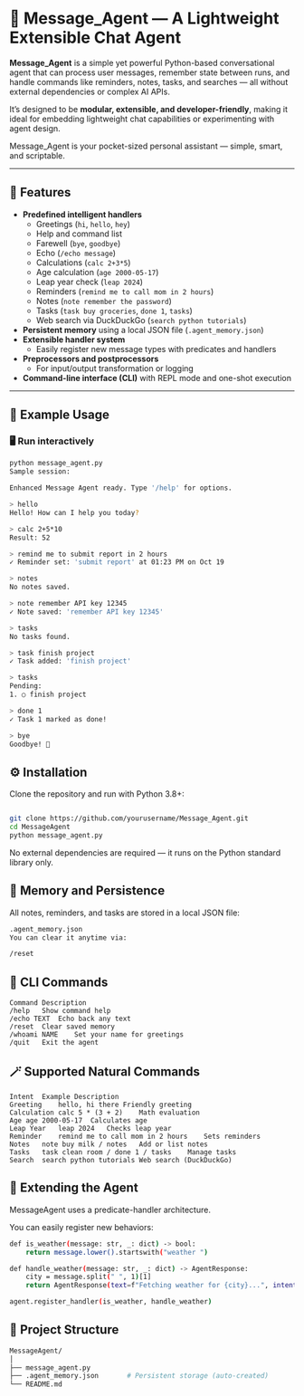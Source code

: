 # 🧠 Message_Agent — A Lightweight Extensible Chat Agent

**Message_Agent** is a simple yet powerful Python-based conversational agent that can process user messages, remember state between runs, and handle commands like reminders, notes, tasks, and searches — all without external dependencies or complex AI APIs.

It’s designed to be **modular, extensible, and developer-friendly**, making it ideal for embedding lightweight chat capabilities or experimenting with agent design.

Message_Agent is your pocket-sized personal assistant — simple, smart, and scriptable.

---

## 🚀 Features

- **Predefined intelligent handlers**
  - Greetings (`hi`, `hello`, `hey`)
  - Help and command list
  - Farewell (`bye`, `goodbye`)
  - Echo (`/echo message`)
  - Calculations (`calc 2+3*5`)
  - Age calculation (`age 2000-05-17`)
  - Leap year check (`leap 2024`)
  - Reminders (`remind me to call mom in 2 hours`)
  - Notes (`note remember the password`)
  - Tasks (`task buy groceries`, `done 1`, `tasks`)
  - Web search via DuckDuckGo (`search python tutorials`)
- **Persistent memory** using a local JSON file (`.agent_memory.json`)
- **Extensible handler system**
  - Easily register new message types with predicates and handlers
- **Preprocessors and postprocessors**
  - For input/output transformation or logging
- **Command-line interface (CLI)** with REPL mode and one-shot execution

---

## 🧩 Example Usage

### 🖥️ Run interactively

```bash
python message_agent.py
Sample session:

Enhanced Message Agent ready. Type '/help' for options.

> hello
Hello! How can I help you today?

> calc 2+5*10
Result: 52

> remind me to submit report in 2 hours
✓ Reminder set: 'submit report' at 01:23 PM on Oct 19

> notes
No notes saved.

> note remember API key 12345
✓ Note saved: 'remember API key 12345'

> tasks
No tasks found.

> task finish project
✓ Task added: 'finish project'

> tasks
Pending:
1. ○ finish project

> done 1
✓ Task 1 marked as done!

> bye
Goodbye! 👋
```

## ⚙️ Installation
Clone the repository and run with Python 3.8+:

```bash

git clone https://github.com/yourusername/Message_Agent.git
cd MessageAgent
python message_agent.py
```

No external dependencies are required — it runs on the Python standard library only.

## 🧠 Memory and Persistence
All notes, reminders, and tasks are stored in a local JSON file:
```bash
.agent_memory.json
You can clear it anytime via:
```

```bash
/reset
```

## 🧰 CLI Commands
```
Command	Description
/help	Show command help
/echo TEXT	Echo back any text
/reset	Clear saved memory
/whoami NAME	Set your name for greetings
/quit	Exit the agent
```

## 🪄 Supported Natural Commands
```
Intent	Example	Description
Greeting	hello, hi there	Friendly greeting
Calculation	calc 5 * (3 + 2)	Math evaluation
Age	age 2000-05-17	Calculates age
Leap Year	leap 2024	Checks leap year
Reminder	remind me to call mom in 2 hours	Sets reminders
Notes	note buy milk / notes	Add or list notes
Tasks	task clean room / done 1 / tasks	Manage tasks
Search	search python tutorials	Web search (DuckDuckGo)
```

## 🧩 Extending the Agent
MessageAgent uses a predicate-handler architecture.

You can easily register new behaviors:

```bash
def is_weather(message: str, _: dict) -> bool:
    return message.lower().startswith("weather ")

def handle_weather(message: str, _: dict) -> AgentResponse:
    city = message.split(" ", 1)[1]
    return AgentResponse(text=f"Fetching weather for {city}...", intent="weather", confidence=0.9)

agent.register_handler(is_weather, handle_weather)
```

## 🧱 Project Structure
```bash
MessageAgent/
│
├── message_agent.py
├── .agent_memory.json       # Persistent storage (auto-created)
└── README.md
```

